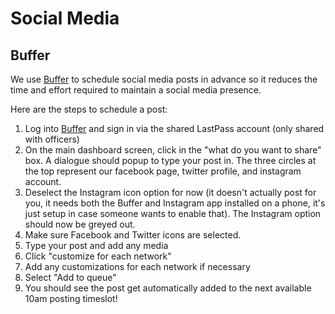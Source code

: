 # Social Media

## Buffer

We use [Buffer](https://app.gitbook.com/RiverCityLabs/wiki/master/buffer.com) to schedule social media posts in advance so it reduces the time and effort required to maintain a social media presence.

Here are the steps to schedule a post:

1. Log into [Buffer](https://buffer.com/signin) and sign in via the shared LastPass account (only shared with officers)
2. On the main dashboard screen, click in the "what do you want to share" box. A dialogue should popup to type your post in. The three circles at the top represent our facebook page, twitter profile, and instagram account.
3. Deselect the Instagram icon option for now (it doesn't actually post for you, it needs both the Buffer and Instagram app installed on a phone, it's just setup in case someone wants to enable that). The Instagram option should now be greyed out.
4. Make sure Facebook and Twitter icons are selected.
5. Type your post and add any media
6. Click "customize for each network"
7. Add any customizations for each network if necessary
8. Select "Add to queue"
9. You should see the post get automatically added to the next available 10am posting timeslot!
